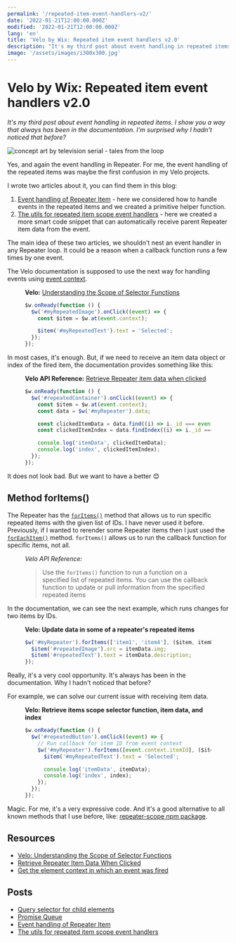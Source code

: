 ```yaml
---
permalink: '/repeated-item-event-handlers-v2/'
date: '2022-01-21T12:00:00.000Z'
modified: '2022-01-21T12:00:00.000Z'
lang: 'en'
title: 'Velo by Wix: Repeated item event handlers v2.0'
description: "It's my third post about event handling in repeated items. I show you a way that always has been in the documentation. I'm surprised why I hadn't noticed that before?"
image: '/assets/images/i300x300.jpg'
---
```


<script type="cow/moo">
\|/             \|/

            (__)
   *`\------(oo)  hello
      ||    (__)
      ||w--||
      ^^   ^^
\|/             \|/
</script>

# Velo by Wix: Repeated item event handlers v2.0

*It's my third post about event handling in repeated items. I show you a way that always has been in the documentation. I'm surprised why I hadn't noticed that before?*

![concept art by television serial - tales from the loop](/assets/images/a.jpg)

Yes, and again the event handling in Repeater. For me, the event handling of the repeated items was maybe the first confusion in my Velo projects.

I wrote two articles about it, you can find them in this blog:

1. [Event handling of Repeater Item](/event-handling-of-repeater-item/) - here we considered how to handle events in the repeated items and we created a primitive helper function.
2. [The utils for repeated item scope event handlers](/the-utils-for-repeated-item-scope-event-handlers/) - here we created a more smart code snippet that can automatically receive parent Repeater item data from the event.

The main idea of these two articles, we shouldn't nest an event handler in any Repeater loop. It could be a reason when a callback function runs a few times by one event.

The Velo documentation is supposed to use the next way for handling events using [event context](https://www.wix.com/velo/reference/$w/event/context).

<figure>
  <figcaption>

  **Velo:** [Understanding the Scope of Selector Functions](https://dev.wix.com/docs/develop-websites/articles/wix-editor-elements/repeaters/understanding-the-scope-of-selector-functions#repeated-item-scope)
  </figcaption>

  ```js
  $w.onReady(function () {
    $w('#myRepeatedImage').onClick((event) => {
      const $item = $w.at(event.context);

      $item('#myRepeatedText').text = 'Selected';
    });
  });
  ```
</figure>

In most cases, it's enough. But, if we need to receive an item data object or index of the fired item, the documentation provides something like this:

<figure>
  <figcaption>

  **Velo API Reference:** [Retrieve Repeater item data when clicked](https://www.wix.com/velo/reference/$w/repeater/introduction#$w_repeater_introduction_retrieve-repeater-item-data-when-clicked)
  </figcaption>

  ```js
  $w.onReady(function () {
    $w('#repeatedContainer').onClick((event) => {
      const $item = $w.at(event.context);
      const data = $w('#myRepeater').data;

      const clickedItemData = data.find((i) => i._id === event.context.itemId);
      const clickedItemIndex = data.findIndex((i) => i._id === event.context.itemId);

      console.log('itemData', clickedItemData);
      console.log('index', clickedItemIndex);
    });
  });
  ```
</figure>

It does not look bad. But we want to have a better 😊

## Method forItems()

The Repeater has the [`forItems()`](https://www.wix.com/velo/reference/$w/repeater/foritems) method that allows us to run specific repeated items with the given list of IDs. I have never used it before. Previously, if I wanted to rerender some Repeater items then I just used the [`forEachItem()`](https://www.wix.com/velo/reference/$w/repeater/foreachitem) method. `forItems()` allows us to run the callback function for specific items, not all.

<figure>
  <figcaption>
    <cite>Velo API Reference:</cite>
  </figcaption>
  <blockquote cite="https://www.wix.com/velo/reference/$w/repeater/foritems">
    Use the <code>forItems()</code> function to run a function on a specified list of repeated items. You can use the callback function to update or pull information from the specified repeated items
  </blockquote>
</figure>

In the documentation, we can see the next example, which runs changes for two items by IDs.

<figure>
  <figcaption>
    <strong>Velo: Update data in some of a repeater's repeated items</strong>
  </figcaption>

  ```js
  $w('#myRepeater').forItems(['item1', 'item4'], ($item, itemData, index) => {
    $item('#repeatedImage').src = itemData.img;
    $item('#repeatedText').text = itemData.description;
  });
  ```
</figure>

Really, it's a very cool opportunity. It's always has been in the documentation. Why I hadn't noticed that before?

For example, we can solve our current issue with receiving item data.

<figure>
  <figcaption>
    <strong>Velo: Retrieve items scope selector function, item data, and index</strong>
  </figcaption>

  ```js
  $w.onReady(function () {
    $w('#repeatedButton').onClick((event) => {
      // Run callback for item ID from event context
      $w('#myRepeater').forItems([event.context.itemId], ($item, itemData, index) => {
        $item('#myRepeatedText').text = 'Selected';

        console.log('itemData', itemData);
        console.log('index', index);
      });
    });
  });
  ```
</figure>

Magic. For me, it's a very expressive code. And it's a good alternative to all known methods that I use before, like: [repeater-scope npm package](https://github.com/shoonia/repeater-scope).

## Resources

- [Velo: Understanding the Scope of Selector Functions](https://dev.wix.com/docs/develop-websites/articles/wix-editor-elements/repeaters/understanding-the-scope-of-selector-functions)
- [Retrieve Repeater Item Data When Clicked](https://www.wix.com/velo/reference/$w/repeater/introduction#$w_repeater_introduction_retrieve-repeater-item-data-when-clicked)
- [Get the element context in which an event was fired](https://www.wix.com/velo/reference/$w/event/context)

## Posts

- [Query selector for child elements](/velo-query-selector-for-child-elements/)
- [Promise Queue](/promise-queue/)
- [Event handling of Repeater Item](/event-handling-of-repeater-item/)
- [The utils for repeated item scope event handlers](/the-utils-for-repeated-item-scope-event-handlers/)
